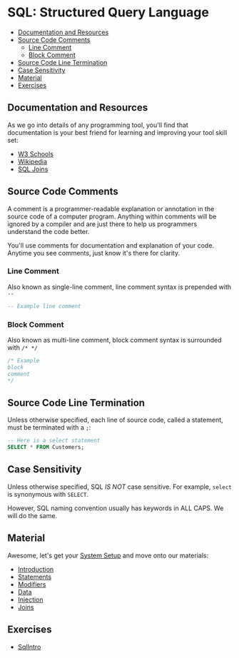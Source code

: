 # SQL: Structured Query Language

* [Documentation and Resources](#documentation-and-resources)
* [Source Code Comments](#source-code-comments)
  * [Line Comment](#line-comment)
  * [Block Comment](#block-comment)
* [Source Code Line Termination](#source-code-line-termination)
* [Case Sensitivity](#case-sensitivity)
* [Material](#material)
* [Exercises](#exercises)

## Documentation and Resources

As we go into details of any programming tool, you'll find that documentation is your best friend for learning and improving your tool skill set:

* [W3 Schools](https://www.w3schools.com/sql/default.asp)
* [Wikipedia](https://en.wikipedia.org/wiki/SQL)
* [SQL Joins](https://www.codeproject.com/Articles/33052/Visual-Representation-of-SQL-Joins)

## Source Code Comments

A comment is a programmer-readable explanation or annotation in the source code of a computer program. Anything within comments will be ignored by a compiler and are just there to help us programmers understand the code better.

You'll use comments for documentation and explanation of your code. Anytime you see comments, just know it's there for clarity.

### Line Comment

Also known as single-line comment, line comment syntax is prepended with `--`

```sql
-- Example line comment
```

### Block Comment

Also known as multi-line comment, block comment syntax is surrounded with `/* */`

```sql
/* Example
block
comment
*/
```

## Source Code Line Termination

Unless otherwise specified, each line of source code, called a statement, must be terminated with a `;`:

```sql
-- Here is a select statement
SELECT * FROM Customers;
```

## Case Sensitivity

Unless otherwise specified, SQL *IS NOT* case sensitive. For example, `select` is synonymous with `SELECT`.

However, SQL naming convention usually has keywords in ALL CAPS. We will do the same.

## Material

Awesome, let's get your [System Setup](system.markdown) and move onto our materials:

* [Introduction](introduction.markdown)
* [Statements](statements.markdown)
* [Modifiers](modifiers.markdown)
* [Data](data.markdown)
* [Injection](injection.markdown)
* [Joins](joins.markdown)

## Exercises

* [SqlIntro](https://github.com/truecodersio/SqlIntro)
